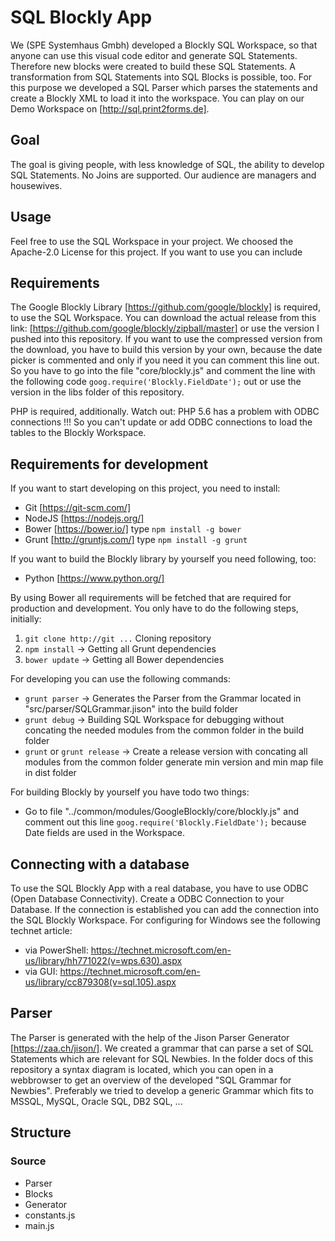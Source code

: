 # SQL Blockly App
We (SPE Systemhaus Gmbh) developed a Blockly SQL Workspace, so that anyone can use this visual code editor and generate SQL Statements. Therefore new blocks were created to build these SQL Statements. A transformation from SQL Statements into SQL Blocks is possible, too. For this purpose we developed a SQL Parser which parses the statements and create a Blockly XML to load it into the workspace. You can play on our Demo Workspace on [http://sql.print2forms.de].

## Goal
The goal is giving people, with less knowledge of SQL, the ability to develop SQL Statements. No Joins are supported. Our audience are managers and housewives. 

## Usage 
Feel free to use the SQL Workspace in your project. We choosed the Apache-2.0 License for this project. If you want to use you can include 

## Requirements
The Google Blockly Library [https://github.com/google/blockly] is required, to use the SQL Workspace. You can download the actual release from this link: [https://github.com/google/blockly/zipball/master] or use the version I pushed into this repository. If you want to use the compressed version from the download, you have to build this version by your own, because the date picker is commented and only if you need it you can comment this line out. So you have to go into the file "core/blockly.js" and comment the line with the following code `goog.require('Blockly.FieldDate');` out or use the version in the libs folder of this repository. 

PHP is required, additionally. Watch out: PHP 5.6 has a problem with ODBC connections !!! So you can't update or add ODBC connections to load the tables to the Blockly Workspace. 

## Requirements for development
If you want to start developing on this project, you need to install:
* Git [https://git-scm.com/]
* NodeJS [https://nodejs.org/]
* Bower [https://bower.io/] type `npm install -g bower`
* Grunt [http://gruntjs.com/] type `npm install -g grunt`

If you want to build the Blockly library by yourself you need following, too:
* Python [https://www.python.org/]

By using Bower all requirements will be fetched that are required for production and development. You only have to do the following steps, initially:
1. `git clone http://git ...` Cloning repository
2. `npm install` -> Getting all Grunt dependencies
3. `bower update` -> Getting all Bower dependencies

For developing you can use the following commands:
* `grunt parser` -> Generates the Parser from the Grammar located in "src/parser/SQLGrammar.jison" into the build folder
* `grunt debug` -> Building SQL Workspace for debugging without concating the needed modules from the common folder in the build folder
* `grunt` or `grunt release` -> Create a release version with concating all modules from the common folder generate min version and min map file in dist folder

For building Blockly by yourself you have todo two things:
* Go to file "../common/modules/GoogleBlockly/core/blockly.js" and comment out this line `goog.require('Blockly.FieldDate');` because Date fields are used in the Workspace.

## Connecting with a database
To use the SQL Blockly App with a real database, you have to use ODBC (Open Database Connectivity). Create a ODBC Connection to your Database. If the connection is established you can add the connection into the SQL Blockly Workspace. For configuring for Windows see the following technet article: 
* via PowerShell: https://technet.microsoft.com/en-us/library/hh771022(v=wps.630).aspx
* via GUI: https://technet.microsoft.com/en-us/library/cc879308(v=sql.105).aspx

## Parser
The Parser is generated with the help of the Jison Parser Generator [https://zaa.ch/jison/]. We created a grammar that can parse a set of SQL Statements which are relevant for SQL Newbies. In the folder docs of this repository a syntax diagram is located, which you can open in a webbrowser to get an overview of the developed "SQL Grammar for Newbies". Preferably we tried to develop a generic Grammar which fits to MSSQL, MySQL, Oracle SQL, DB2 SQL, ...

## Structure

### Source
* Parser
* Blocks
* Generator
* constants.js
* main.js